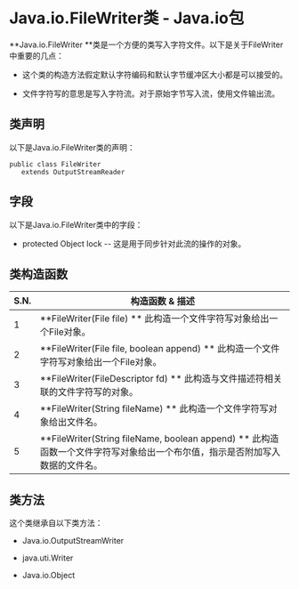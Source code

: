 # Java.io.FileWriter类 - Java.io包

**Java.io.FileWriter **类是一个方便的类写入字符文件。以下是关于FileWriter中重要的几点：

*   这个类的构造方法假定默认字符编码和默认字节缓冲区大小都是可以接受的。

*   文件字符写的意思是写入字符流。对于原始字节写入流，使用文件输出流。

## 类声明

以下是Java.io.FileWriter类的声明：

```
public class FileWriter
   extends OutputStreamReader
```

## 字段

以下是Java.io.FileWriter类中的字段：

*   protected Object lock -- 这是用于同步针对此流的操作的对象。

## 类构造函数

| S.N. | 构造函数 & 描述 |
| --- | --- |
| 1 | **FileWriter(File file) ** 此构造一个文件字符写对象给出一个File对象。 |
| 2 | **FileWriter(File file, boolean append) ** 此构造一个文件字符写对象给出一个File对象。 |
| 3 | **FileWriter(FileDescriptor fd) ** 此构造与文件描述符相关联的文件字符写的对象。 |
| 4 | **FileWriter(String fileName) ** 此构造一个文件字符写对象给出文件名。 |
| 5 | **FileWriter(String fileName, boolean append) ** 此构造函数一个文件字符写对象给出一个布尔值，指示是否附加写入数据的文件名。 |

## 类方法

这个类继承自以下类方法：

*   Java.io.OutputStreamWriter

*   java.uti.Writer

*   Java.io.Object

